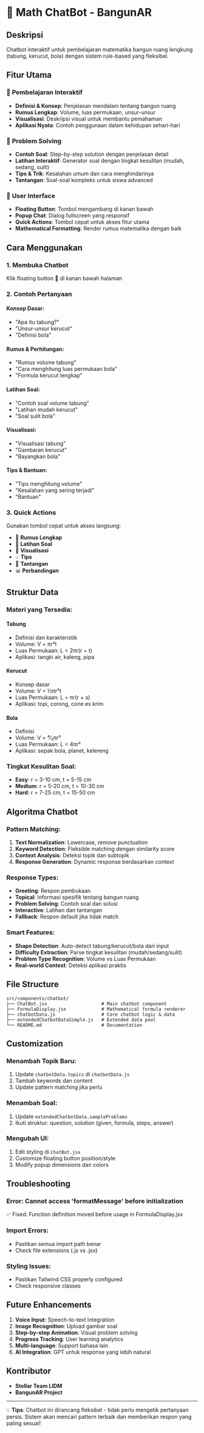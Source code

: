 # 🤖 Math ChatBot - BangunAR

## Deskripsi
Chatbot interaktif untuk pembelajaran matematika bangun ruang lengkung (tabung, kerucut, bola) dengan sistem rule-based yang fleksibel.

## Fitur Utama

### 🎯 **Pembelajaran Interaktif**
- **Definisi & Konsep**: Penjelasan mendalam tentang bangun ruang
- **Rumus Lengkap**: Volume, luas permukaan, unsur-unsur
- **Visualisasi**: Deskripsi visual untuk membantu pemahaman
- **Aplikasi Nyata**: Contoh penggunaan dalam kehidupan sehari-hari

### 🧮 **Problem Solving**
- **Contoh Soal**: Step-by-step solution dengan penjelasan detail
- **Latihan Interaktif**: Generator soal dengan tingkat kesulitan (mudah, sedang, sulit)
- **Tips & Trik**: Kesalahan umum dan cara menghindarinya
- **Tantangan**: Soal-soal kompleks untuk siswa advanced

### 🎨 **User Interface**
- **Floating Button**: Tombol mengambang di kanan bawah
- **Popup Chat**: Dialog fullscreen yang responsif
- **Quick Actions**: Tombol cepat untuk akses fitur utama
- **Mathematical Formatting**: Render rumus matematika dengan baik

## Cara Menggunakan

### 1. **Membuka Chatbot**
Klik floating button 🤖 di kanan bawah halaman

### 2. **Contoh Pertanyaan**

#### **Konsep Dasar:**
- "Apa itu tabung?"
- "Unsur-unsur kerucut"
- "Definisi bola"

#### **Rumus & Perhitungan:**
- "Rumus volume tabung"
- "Cara menghitung luas permukaan bola"
- "Formula kerucut lengkap"

#### **Latihan Soal:**
- "Contoh soal volume tabung"
- "Latihan mudah kerucut"
- "Soal sulit bola"

#### **Visualisasi:**
- "Visualisasi tabung"
- "Gambaran kerucut"
- "Bayangkan bola"

#### **Tips & Bantuan:**
- "Tips menghitung volume"
- "Kesalahan yang sering terjadi"
- "Bantuan"

### 3. **Quick Actions**
Gunakan tombol cepat untuk akses langsung:
- 📐 **Rumus Lengkap**
- 🎯 **Latihan Soal** 
- 🎨 **Visualisasi**
- 💡 **Tips**
- 🌟 **Tantangan**
- 📊 **Perbandingan**

## Struktur Data

### **Materi yang Tersedia:**

#### **Tabung**
- Definisi dan karakteristik
- Volume: V = πr²t
- Luas Permukaan: L = 2πr(r + t)
- Aplikasi: tangki air, kaleng, pipa

#### **Kerucut** 
- Konsep dasar
- Volume: V = ⅓πr²t
- Luas Permukaan: L = πr(r + s)
- Aplikasi: topi, corong, cone es krim

#### **Bola**
- Definisi
- Volume: V = ⁴⁄₃πr³
- Luas Permukaan: L = 4πr²
- Aplikasi: sepak bola, planet, kelereng

### **Tingkat Kesulitan Soal:**
- **Easy**: r = 3-10 cm, t = 5-15 cm
- **Medium**: r = 5-20 cm, t = 10-30 cm  
- **Hard**: r = 7-25 cm, t = 15-50 cm

## Algoritma Chatbot

### **Pattern Matching:**
1. **Text Normalization**: Lowercase, remove punctuation
2. **Keyword Detection**: Fleksible matching dengan similarity score
3. **Context Analysis**: Deteksi topik dan subtopik
4. **Response Generation**: Dynamic response berdasarkan context

### **Response Types:**
- **Greeting**: Respon pembukaan
- **Topical**: Informasi spesifik tentang bangun ruang
- **Problem Solving**: Contoh soal dan solusi
- **Interactive**: Latihan dan tantangan
- **Fallback**: Respon default jika tidak match

### **Smart Features:**
- **Shape Detection**: Auto-detect tabung/kerucut/bola dari input
- **Difficulty Extraction**: Parse tingkat kesulitan (mudah/sedang/sulit)
- **Problem Type Recognition**: Volume vs Luas Permukaan
- **Real-world Context**: Deteksi aplikasi praktis

## File Structure

```
src/components/chatbot/
├── ChatBot.jsx                    # Main chatbot component
├── FormulaDisplay.jsx             # Mathematical formula renderer
├── chatbotData.js                 # Core chatbot logic & data
├── extendedChatbotDataSimple.js   # Extended data pool
└── README.md                      # Documentation
```

## Customization

### **Menambah Topik Baru:**
1. Update `chatbotData.topics` di `chatbotData.js`
2. Tambah keywords dan content
3. Update pattern matching jika perlu

### **Menambah Soal:**
1. Update `extendedChatbotData.sampleProblems`
2. Ikuti struktur: question, solution (given, formula, steps, answer)

### **Mengubah UI:**
1. Edit styling di `ChatBot.jsx`
2. Customize floating button position/style
3. Modify popup dimensions dan colors

## Troubleshooting

### **Error: Cannot access 'formatMessage' before initialization**
✅ Fixed: Function definition moved before usage in FormulaDisplay.jsx

### **Import Errors:**
- Pastikan semua import path benar
- Check file extensions (.js vs .jsx)

### **Styling Issues:**
- Pastikan Tailwind CSS properly configured
- Check responsive classes

## Future Enhancements

1. **Voice Input**: Speech-to-text integration
2. **Image Recognition**: Upload gambar soal
3. **Step-by-step Animation**: Visual problem solving
4. **Progress Tracking**: User learning analytics
5. **Multi-language**: Support bahasa lain
6. **AI Integration**: GPT untuk response yang lebih natural

## Kontributor
- **Stellar Team LIDM**
- **BangunAR Project**

---

💡 **Tips**: Chatbot ini dirancang fleksibel - tidak perlu mengetik pertanyaan persis. Sistem akan mencari pattern terbaik dan memberikan respon yang paling sesuai!
